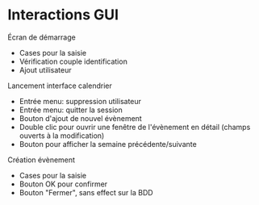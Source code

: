 # Interactions GUI

Écran de démarrage

  * Cases pour la saisie
  * Vérification couple identification
  * Ajout utilisateur

Lancement interface calendrier

  * Entrée menu: suppression utilisateur
  * Entrée menu: quitter la session
  * Bouton d'ajout de nouvel évènement
  * Double clic pour ouvrir une fenêtre de l'évènement en détail (champs ouverts à la modification)
  * Bouton pour afficher la semaine précédente/suivante

Création évènement

  * Cases pour la saisie
  * Bouton OK pour confirmer
  * Bouton "Fermer", sans effect sur la BDD
